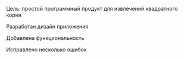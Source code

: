Цель: простой программный продукт для извлечений квадратного корня

Разработан дизайн приложения

Добавлена функциональность

Исправлено несколько ошибок